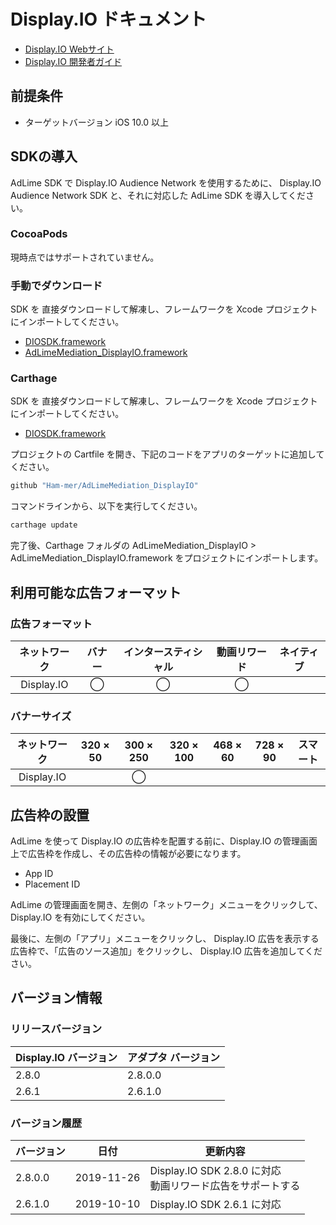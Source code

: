 # Display.IO ドキュメント
- [Display.IO Webサイト](https://developers.display.io)
- [Display.IO 開発者ガイド](https://support.display.io/hc/en-us/articles/360022373333-Installing-the-SDK)

## 前提条件
- ターゲットバージョン iOS 10.0 以上

## SDKの導入
AdLime SDK で Display.IO Audience Network を使用するために、 Display.IO Audience Network SDK と、それに対応した AdLime SDK を導入してください。

### CocoaPods
現時点ではサポートされていません。

### 手動でダウンロード
SDK を 直接ダウンロードして解凍し、フレームワークを Xcode プロジェクトにインポートしてください。
- [DIOSDK.framework](https://support.display.io/hc/en-us/article_attachments/360004458000/display.io.iOS.SDK-2.8.0.zip)
- [AdLimeMediation_DisplayIO.framework](https://github.com/Ham-mer/AdLime-iOS-Pub/raw/master/DownloadZip/AdLimeMediation_DisplayIO/2.8.0.0.zip)

### Carthage
SDK を 直接ダウンロードして解凍し、フレームワークを Xcode プロジェクトにインポートしてください。
- [DIOSDK.framework](https://support.display.io/hc/en-us/article_attachments/360004458000/display.io.iOS.SDK-2.8.0.zip)

プロジェクトの Cartfile を開き、下記のコードをアプリのターゲットに追加してください。
```objectivec
github "Ham-mer/AdLimeMediation_DisplayIO"
```

コマンドラインから、以下を実行してください。
```objectivec
carthage update
```

完了後、Carthage フォルダの AdLimeMediation_DisplayIO > AdLimeMediation_DisplayIO.framework をプロジェクトにインポートします。

## 利用可能な広告フォーマット

### 広告フォーマット
|ネットワーク  |バナー|インタースティシャル|動画リワード|ネイティブ|
|:----------:|:---:|:--------------:|:---------:|:----:|
|Display.IO  |◯    | ◯              |  ◯        |     |

### バナーサイズ
|ネットワーク|320 × 50 |300 × 250 |320 × 100  |468 × 60  |728 × 90  |スマート    |
|:--------:|:------:|:--------:|:-------:|:------:|:------:|:-------:|
|Display.IO|        |◯         |         |        |        |         |

## 広告枠の設置
AdLime を使って Display.IO の広告枠を配置する前に、Display.IO の管理画面上で広告枠を作成し、その広告枠の情報が必要になります。
- App ID
- Placement ID

AdLime の管理画面を開き、左側の「ネットワーク」メニューをクリックして、 Display.IO を有効にしてください。

最後に、左側の「アプリ」メニューをクリックし、 Display.IO 広告を表示する広告枠で、「広告のソース追加」をクリックし、 Display.IO 広告を追加してください。

## バージョン情報

### リリースバージョン
| Display.IO バージョン | アダプタ バージョン |
|:--------------------|:-----------------|
| 2.8.0              | 2.8.0.0         |
| 2.6.1              | 2.6.1.0         |

### バージョン履歴
| バージョン | 日付       | 更新内容                              |
|----------|------------|-----------------------------------|
| 2.8.0.0 | 2019-11-26  | Display.IO SDK 2.8.0 に対応 <br> 動画リワード広告をサポートする|
| 2.6.1.0 | 2019-10-10  | Display.IO SDK 2.6.1 に対応|
